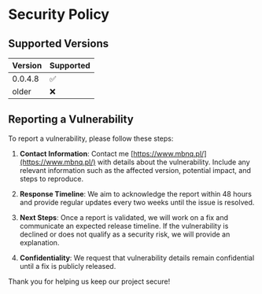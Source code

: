 # Security Policy

## Supported Versions

| Version | Supported          |
| ------- | ------------------ |
| 0.0.4.8 | :white_check_mark: |
| older   | :x:                |

## Reporting a Vulnerability

To report a vulnerability, please follow these steps:

1. **Contact Information**: Contact me [https://www.mbnq.pl/](https://www.mbnq.pl/) with details about the vulnerability. Include any relevant information such as the affected version, potential impact, and steps to reproduce.

2. **Response Timeline**: We aim to acknowledge the report within 48 hours and provide regular updates every two weeks until the issue is resolved.

3. **Next Steps**: Once a report is validated, we will work on a fix and communicate an expected release timeline. If the vulnerability is declined or does not qualify as a security risk, we will provide an explanation.

4. **Confidentiality**: We request that vulnerability details remain confidential until a fix is publicly released.

Thank you for helping us keep our project secure!
